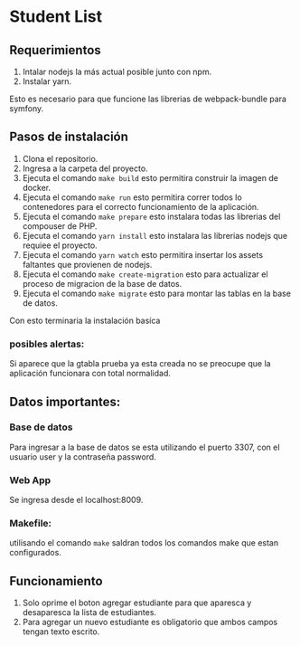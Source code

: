 # Student List
## Requerimientos
1. Intalar nodejs la más actual posible junto con npm.
2. Instalar yarn.

Esto es necesario para que funcione las librerias de webpack-bundle para symfony.

## Pasos de instalación
1. Clona el repositorio.
2. Ingresa a la carpeta del proyecto.
3. Ejecuta el comando `make build` esto permitira construir la imagen de docker.
4. Ejecuta el comando `make run` esto permitira correr todos lo contenedores para el correcto funcionamiento de la aplicación.
5. Ejecuta el comando `make prepare` esto instalara todas las librerias del compouser de PHP.
6. Ejecuta el comando `yarn install` esto instalara las librerias nodejs que requiee el proyecto.
7. Ejecuta el comando `yarn watch` esto permitira insertar los assets faltantes que provienen de nodejs.
8. Ejecuta el comando `make create-migration` esto para actualizar el proceso de migracion de la base de datos.
9. Ejecuta el comando `make migrate` esto para montar las tablas en la base de datos.

Con esto terminaria la instalación basíca
### posibles alertas:
Si aparece que la gtabla prueba ya esta creada no se preocupe que la aplicación funcionara con total normalidad.

## Datos importantes:
### Base de datos
Para ingresar a la base de datos se esta utilizando el puerto 3307, con el usuario user y la contraseña password.
### Web App
Se ingresa desde el localhost:8009.
### Makefile:
utilisando el comando `make`  saldran todos los comandos make que estan configurados.

## Funcionamiento

1. Solo oprime el boton agregar estudiante para que aparesca y desaparesca la lista de estudiantes.
2. Para agregar un nuevo estudiante es obligatorio que ambos campos tengan texto escrito.
